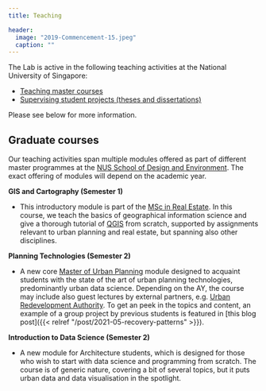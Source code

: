 ```yaml
---
title: Teaching

header:
  image: "2019-Commencement-15.jpeg"
  caption: ""
---
```


The Lab is active in the following teaching activities at the National University of Singapore:

- [Teaching master courses](#graduate-courses)
- [Supervising student projects (theses and dissertations)](#theses-dissertations-and-capstone-projects)

Please see below for more information.

## Graduate courses

Our teaching activities span multiple modules offered as part of different master programmes at the [NUS School of Design and Environment](https://www.sde.nus.edu.sg).
The exact offering of modules will depend on the academic year.

**GIS and Cartography (Semester 1)**

- This introductory module is part of the [MSc in Real Estate](http://www.rst.nus.edu.sg/graduate/msc-programme.html).
In this course, we teach the basics of geographical information science and give a thorough tutorial of [QGIS](https://www.qgis.org) from scratch, supported by assignments relevant to urban planning and real estate, but spanning also other disciplines.

**Planning Technologies (Semester 2)**

- A new core [Master of Urban Planning](http://www.sde.nus.edu.sg/arch/programmes/master-of-urban-planning/) module designed to acquaint students with the state of the art of urban planning technologies, predominantly urban data science.
Depending on the AY, the course may include also guest lectures by external partners, e.g. [Urban Redevelopment Authority](https://www.ura.gov.sg/).
To get an peek in the topics and content, an example of a group project by previous students is featured in [this blog post]({{< relref "/post/2021-05-recovery-patterns" >}}).

**Introduction to Data Science (Semester 2)**

- A new module for Architecture students, which is designed for those who wish to start with data science and programming from scratch.
The course is of generic nature, covering a bit of several topics, but it puts urban data and data visualisation in the spotlight.



